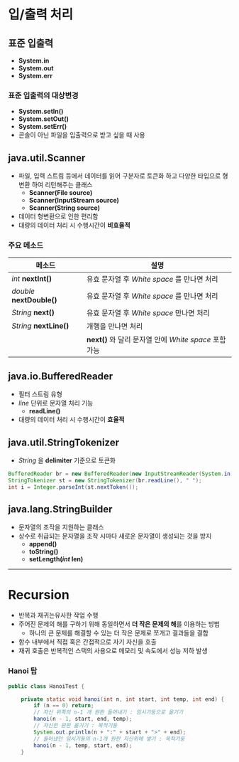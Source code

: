 # 입/출력 처리
## 표준 입출력
* **System.in**
* **System.out**
* **System.err**

### 표준 입출력의 대상변경
* **System.setIn()**
* **System.setOut()**
* **System.setErr()**
* 콘솔이 아닌 파일을 입출력으로 받고 싶을 때 사용

## java.util.Scanner
* 파일, 입력 스트림 등에서 데이터를 읽어 구분자로 토큰화 하고 다양한 타입으로 형변환 하여 리턴해주는 클래스
  * **Scanner(File source)**
  * **Scanner(InputStream source)**
  * **Scanner(String source)**
* 데이터 형변환으로 인한 편리함
* 대량의 데이터 처리 시 수행시간이 **비효율적**

### 주요 메소드
|메소드|설명|
|------|----|
|*int* **nextInt()**|유효 문자열 후 *White space* 를 만나면 처리|
|*double* **nextDouble()**|유효 문자열 후 *White space* 를 만나면 처리|
|*String* **next()**|유효 문자열 후 *White space* 만나면 처리|
|*String* **nextLine()**|개행을 만나면 처리|
||**next()** 와 달리 문자열 안에 *White space* 포함 가능|

## java.io.BufferedReader
* 필터 스트림 유형
* *line* 단위로 문자열 처리 기능
  * **readLine()**
* 대량의 데이터 처리 시 수행시간이 **효율적**

## java.util.StringTokenizer
* *String* 을 **delimiter** 기준으로 토큰화

```java
BufferedReader br = new BufferedReader(new InputStreamReader(System.in));
StringTokenizer st = new StringTokenizer(br.readLine(), " ");
int i = Integer.parseInt(st.nextToken());
```
## java.lang.StringBuilder
* 문자열의 조작을 지원하는 클래스
* 상수로 취급되는 문자열을 조작 시마다 새로운 문자열이 생성되는 것을 방지
  * **append()**
  * **toString()**
  * **setLength(*int* len)**

---

# Recursion
* 반복과 재귀는유사한 작업 수행
* 주어진 문제의 해를 구하기 위해 동일하면서 **더 작은 문제의 해**를 이용하는 방법
  * 하나의 큰 문제를 해결할 수 있는 더 작은 문제로 쪼개고 결과들을 결합
* 함수 내부에서 직접 혹은 간접적으로 자기 자신을 호출
* 재귀 호출은 반복적인 스택의 사용으로 메모리 및 속도에서 성능 저하 발생

### Hanoi 탑
```java
public class HanoiTest {

	private static void hanoi(int n, int start, int temp, int end) {
		if (n == 0) return;
		// 자신 위쪽의 n-1 개 원판 들어내기 : 임시기둥으로 옮기기
		hanoi(n - 1, start, end, temp);
		// 자신읜 원판 옮기기 : 목적기둥
		System.out.println(n + ":" + start + ">" + end);
		// 들어냈던 임시기둥의 n-1개 원판 자신위에 쌓기 : 목적기둥
		hanoi(n - 1, temp, start, end);
	}
```
